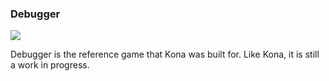 ### Debugger
![](https://dl.dropboxusercontent.com/u/7949088/kona/debugger2.png)

Debugger is the reference game that Kona was built for. Like Kona, it is still a work in
progress.
